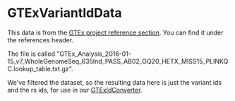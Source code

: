 # GTExVariantIdData

This data is from the [GTEx project reference section](https://gtexportal.org/home/datasets). You can find it under the references header. 

The file is called "GTEx_Analysis_2016-01-15_v7_WholeGenomeSeq_635Ind_PASS_AB02_GQ20_HETX_MISS15_PLINKQC.lookup_table.txt.gz". 

We've filtered the dataset, so the resulting data here is just the variant ids and the rs ids, for use in our [GTExIdConverter](https://github.com/oliviasabik/GTExIdConverter).  
